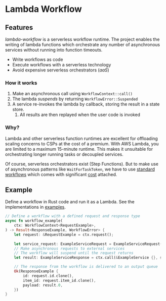 # Lambda Workflow

## Features

*lambda-workflow* is a serverless workflow runtime. The project enables the writing of lambda functions which orchestrate any number of asynchronous services without running into function timeouts.

* Write workflows as code
* Execute workflows with a serverless technology
* Avoid expensive serverless orchestrators (*aaS*)

### How it works
1. Make an asynchronous call using `WorkflowContext::call()`
2. The lambda *suspends* by returning `WorkflowError::Suspended`
3. A service re-invokes the lambda by callback, storing the result in a state store.
   1. All results are then replayed when the user code is invoked

### Why?

Lambda and other serverless function runtimes are excellent for offloading scaling concerns to CSPs at the cost of a premium. With AWS Lambda, you are limited to a maximum 15-minute runtime. This makes it unsuitable for orchestrating longer running tasks or decoupled services.

Of course, serverless orchestrators exist (Step Functions). But to make use of asynchronous patterns like `WaitForTaskToken`, we have to use [standard workflows](https://docs.aws.amazon.com/step-functions/latest/dg/choosing-workflow-type.html) which comes with significant [cost](https://aws.amazon.com/step-functions/pricing/) attached.

## Example

Define a workflow in Rust code and run it as a Lambda. See the implementations in [examples](./examples).

```rust
// Define a workflow with a defined request and response type
async fn workflow_example(
    ctx: WorkflowContext<RequestExample>,
) -> Result<ResponseExample, WorkflowError> {
    let request: &RequestExample = ctx.request();
  
    let service_request: ExampleServiceRequest = ExampleServiceRequest(request.item_id.clone());
    // Make asynchronous requests to external services
    // The workflow will suspend until the request returns
    let result: ExampleServiceResponse = ctx.call(&ExampleService {}, service_request).await?;

    // The response from the workflow is delivered to an output queue
    Ok(ResponseExample {
        id: request.id.clone(),
        item_id: request.item_id.clone(),
        payload: result.0,
    })
}
```